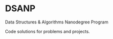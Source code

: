 # DSANP

Data Structures &amp; Algorithms Nanodegree Program

Code solutions for problems and projects.
